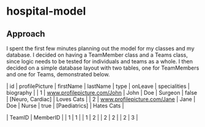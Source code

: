 # hospital-model

## Approach

I spent the first few minutes planning out the model for my classes and my database. I decided on having a TeamMember class and a Teams class, since logic needs to be tested for individuals and teams as a whole. I then decided on a simple database layout with two tables, one for TeamMembers and one for Teams, demonstrated below.


| id | profilePicture | firstName | lastName | type | onLeave | specialities | biography |
| 1 | www.profilepicture.com/John | John | Doe | Surgeon | false | [Neuro, Cardiac] | Loves Cats |
| 2 | www.profilepicture.com/Jane | Jane | Doe | Nurse | true | [Paediatrics] | Hates Cats |

| TeamID | MemberID |
| 1 | 1 |
| 1 | 2 |
| 2 | 2 |
| 2 | 3 |